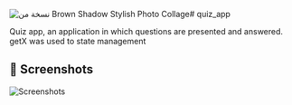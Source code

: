 ![نسخة من Brown Shadow Stylish Photo Collage](https://github.com/Mohammed4766/Quiz-app/assets/96448600/d86ff563-1bb5-4cf4-b958-b46d56241c45)# quiz_app

Quiz app, an application in which questions are presented and answered. getX was used to state management

## 📸 Screenshots

![Screenshots](https://github.com/Mohammed4766/Quiz-app/assets/96448600/49ac64ba-2144-4f36-9315-e6bdbd238c40)
